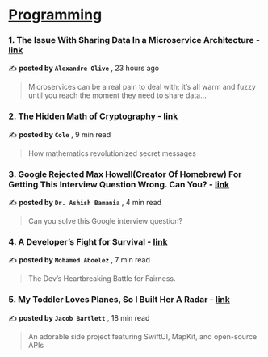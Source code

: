
<h1><a href=https://medium.com/tag/programming/recommended target="_blank" rel="noopener noreferrer">Programming</a></h1>
<h3>1. The Issue With Sharing Data In a Microservice Architecture - <a href=https://medium.com/itnext/the-issue-with-sharing-data-in-a-microservice-architecture-d6a36f297ff5?source=tag_recommended_feed---------0-84----------programming----------3b90328f_3287_4bf1_ab2a_56f9f87ea121------- target="_blank" rel="noopener noreferrer">link</a></h3>

✍️ **posted by `Alexandre Olive`** <date> , 23 hours ago</date>

<blockquote>Microservices can be a real pain to deal with; it’s all warm and fuzzy until you reach the moment they need to share data…</blockquote>

<h3>2. The Hidden Math of Cryptography - <a href=https://medium.com/cantors-paradise/the-hidden-math-of-cryptography-6fafc019142f?source=tag_recommended_feed---------1-107----------programming----------3b90328f_3287_4bf1_ab2a_56f9f87ea121------- target="_blank" rel="noopener noreferrer">link</a></h3>

✍️ **posted by `Cole`** <date> , 9 min read</date>

<blockquote>How mathematics revolutionized secret messages</blockquote>

<h3>3. Google Rejected Max Howell(Creator Of Homebrew) For Getting This Interview Question Wrong. Can You? - <a href=https://medium.com/gitconnected/google-rejected-max-howell-creator-of-homebrew-for-getting-this-interview-question-wrong-c99324f6fa90?source=tag_recommended_feed---------2-85----------programming----------3b90328f_3287_4bf1_ab2a_56f9f87ea121------- target="_blank" rel="noopener noreferrer">link</a></h3>

✍️ **posted by `Dr. Ashish Bamania`** <date> , 4 min read</date>

<blockquote>Can you solve this Google interview question?</blockquote>

<h3>4. A Developer’s Fight for Survival - <a href=https://medium.com/@mohaboelez/a-developers-fight-for-survival-a5e4a09b6db1?source=tag_recommended_feed---------3-84----------programming----------3b90328f_3287_4bf1_ab2a_56f9f87ea121------- target="_blank" rel="noopener noreferrer">link</a></h3>

✍️ **posted by `Mohamed Aboelez`** <date> , 7 min read</date>

<blockquote>The Dev’s Heartbreaking Battle for Fairness.</blockquote>

<h3>5. My Toddler Loves Planes, So I Built Her A Radar - <a href=https://medium.com/gitconnected/my-toddler-loves-planes-so-i-built-her-a-radar-52f4f4534818?source=tag_recommended_feed---------4-107----------programming----------3b90328f_3287_4bf1_ab2a_56f9f87ea121------- target="_blank" rel="noopener noreferrer">link</a></h3>

✍️ **posted by `Jacob Bartlett`** <date> , 18 min read</date>

<blockquote>An adorable side project featuring SwiftUI, MapKit, and open-source APIs</blockquote>

